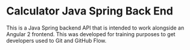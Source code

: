 # Calculator Java Spring Back End

This is a Java Spring backend API that is intended to work alongside an Angular 2 frontend. This was developed for training purposes to get developers used to Git and GitHub Flow.